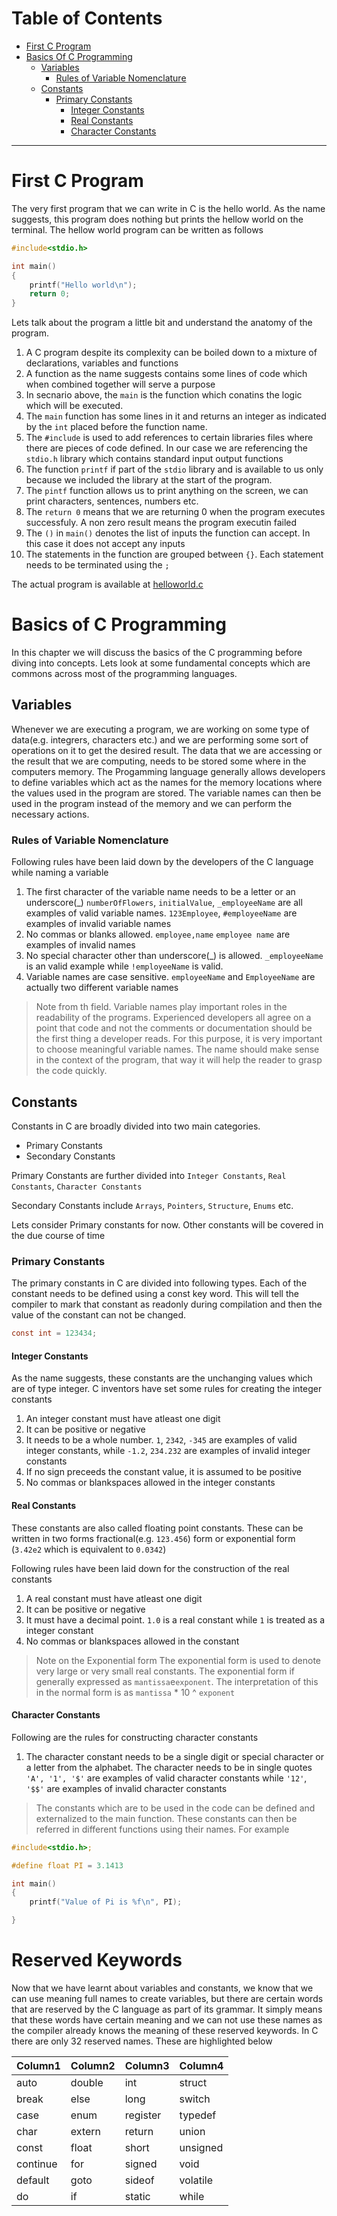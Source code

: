 # Table of Contents
* [First C Program](#first-c-program)
* [Basics Of C Programming](#basics-of-c-programming)
    * [Variables](#variables)
        * [Rules of Variable Nomenclature](#rules-of-variable-nomenclature)
    * [Constants](#constants)
        * [Primary Constants](#primary-constants)
            * [Integer Constants](#integer-constants)
            * [Real Constants](#real-constants)
            * [Character Constants](#character-constants)

---

# First C Program

The very first program that we can write in C is the hello world. As the name suggests, this program does nothing but prints the hellow world on the terminal. The hellow world program can be written as follows

```C
#include<stdio.h>

int main()
{
    printf("Hello world\n");
    return 0;
}
```

Lets talk about the program a little bit and understand the anatomy of the program.
1. A C program despite its complexity can be boiled down to a mixture of declarations, variables and functions
2. A function as the name suggests contains some lines of code which when combined together will serve a purpose
3. In secnario above, the `main` is the function which conatins the logic which will be executed.
4. The `main` function has some lines in it and returns an integer as indicated by the `int` placed before the function name.
5. The `#include` is used to add references to certain libraries files where there are pieces of code defined. In our case we are referencing the `stdio.h` library which contains standard input output functions
6. The function `printf` if part of the `stdio` library and is available to us only because we included the library at the start of the program.
7. The `pintf` function allows us to print anything on the screen, we can print characters, sentences, numbers etc.
8. The `return 0` means that we are returning 0 when the program executes successfuly. A non zero result means the program executin failed
9. The `()` in  `main()` denotes the list of inputs the function can accept. In this case it does not accept any inputs
10. The statements in the function are grouped between `{}`. Each statement needs to be terminated using the `;`

The actual program is available at [helloworld.c](/Ch1-Introduction/src/helloworld.c)



# Basics of C Programming
 In this chapter we will discuss the basics of the C programming before diving into concepts. Lets look at some fundamental concepts which are commons across most of the programming languages.

 ## Variables

 Whenever we are executing a program, we are working on some type of data(e.g. integrers, characters etc.) and we are performing some sort of operations on it to get the desired result. The data that we are accessing or the result that we are computing, needs to be stored some where in the computers memory. The Progamming language generally allows developers to define variables which act as the names for the memory locations where the values used in the program are stored. The variable names can then be used in the program instead of the memory and we can perform the necessary actions.

 ### Rules of Variable Nomenclature

 Following rules have been laid down by the developers of the C language while naming a variable

 1. The first character of the variable name needs to be a letter or an underscore(_)
 `numberOfFlowers`, `initialValue`, `_employeeName` are all examples of valid variable names. `123Employee`, `#employeeName` are examples of invalid variable names
 2. No commas or blanks allowed. `employee,name` `employee name` are examples of invalid names
 3. No special character other than underscore(_) is allowed. `_employeeName` is an valid example while `!employeeName` is valid.
 4. Variable names are case sensitive. `employeeName` and `EmployeeName` are actually two different variable names

> Note from th field. Variable names play important roles in the readability of the programs. Experienced developers all agree on a point that code and not the comments or documentation should be the first thing a developer reads. For this purpose, it is very important to choose meaningful variable names. The name should make sense in the context of the program, that way it will help the reader to grasp the code quickly.

## Constants

Constants in C are broadly divided into two main categories.
* Primary Constants
* Secondary Constants

Primary Constants are further divided into `Integer Constants`, `Real Constants`, `Character Constants`

Secondary Constants include `Arrays`, `Pointers`, `Structure`, `Enums` etc.

Lets consider Primary constants for now. Other constants will be covered in the due course of time

### Primary Constants

The primary constants in C are divided into following types. Each of the constant needs to be defined using a  const key word. This will tell the compiler to mark that constant as readonly during compilation and then the value of the constant can not be changed.

```C
const int = 123434;
```

#### Integer Constants

As the name suggests, these constants are the unchanging values which are of type integer. C inventors have set some rules for creating the integer constants
1. An integer constant must have atleast one digit
2. It can be positive or negative
3. It needs to be a whole number. `1`, `2342`, `-345` are examples of valid integer constants, while `-1.2`, `234.232` are examples of invalid integer constants
4. If no sign preceeds the constant value, it is assumed to be positive
5. No commas or blankspaces allowed in the integer constants

#### Real Constants
These constants are also called floating point constants. These can be written in two forms fractional(e.g. `123.456`) form or exponential form (`3.42e2` which is equivalent to `0.0342`)

Following rules have been laid down for the construction of the real constants
1. A real constant must have atleast one digit
2. It can be positive or negative
3. It must have a decimal point. `1.0` is a real constant while `1` is treated as a integer constant
4. No commas or blankspaces allowed in the constant

> Note on the Exponential form
The exponential form is used to denote very large or very small real constants. The exponential form if generally expressed as `mantissa`e`exponent`. The interpretation of this in the normal form is as `mantissa` * 10 ^ `exponent`

#### Character Constants

Following are the rules for constructing character constants
1. The character constant needs to be a single digit or special character or a letter from the alphabet. The character needs to be in single quotes
`'A', '1', '$'` are examples of valid character constants while `'12'`, `'$$'` are examples of invalid character constants


>The constants which are to be used in the code can be defined and externalized to the main function. These constants can then be referred in different functions using their names.
For example
>
```C
#include<stdio.h>;

#define float PI = 3.1413

int main()
{
    printf("Value of Pi is %f\n", PI);

}
```


# Reserved Keywords

Now that we have learnt about variables and constants, we know that we can use meaning full names to create variables, but there are certain words that are reserved by the C language as part of its grammar. It simply means that these words have certain meaning and we can not use these names as the compiler already knows the meaning of these reserved keywords. In C there are only 32 reserved names. These are highlighted below

|Column1|Column2|Column3|Column4|
|----|----|----|-----|
|auto|double|int|struct|
|break|else|long|switch|
|case|enum|register|typedef|
|char|extern|return|union|
|const|float|short|unsigned|
|continue|for|signed|void|
|default|goto|sideof|volatile|
|do|if|static|while|